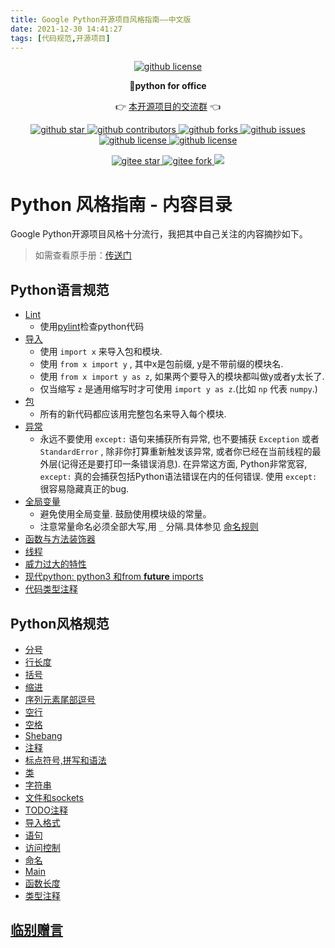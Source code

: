 ```yaml
---
title: Google Python开源项目风格指南——中文版
date: 2021-12-30 14:41:27
tags: [代码规范,开源项目]
---
```





<p align="center">
    <a target="_blank" href='https://github.com/CoderWanFeng/python-office'>
    <img src="https://raw.gitcode.com/CoderWanFeng1/website/raw/main/github-nav.jpg" alt="github license"/>
    </a>   
</p>
<p align="center">
	<strong>🍬python for office</strong>
</p>
<p align="center">
	👉 <a href="http://www.python4office.cn/wechat-group/">本开源项目的交流群</a> 👈
</p>


<p align="center" name="图标-github">
    <a target="_blank" href='https://github.com/CoderWanFeng/python-office'>
    <img src="https://img.shields.io/github/stars/CoderWanFeng/python-office.svg?style=social" alt="github star"/>
    </a>
    <a target="_blank" href='https://github.com/CoderWanFeng/python-office'>
    <img src="https://img.shields.io/github/contributors/CoderWanFeng/python-office" alt="github contributors"/>
    </a>
    <a target="_blank" href='https://github.com/CoderWanFeng/python-office'>
    <img src="https://img.shields.io/github/forks/CoderWanFeng/python-office" alt="github forks"/>
    </a>
    <a target="_blank" href='https://github.com/CoderWanFeng/python-office'>
    <img src="https://img.shields.io/github/issues/CoderWanFeng/python-office" alt="github issues"/>
    </a>	
    <a target="_blank" href='https://github.com/CoderWanFeng/python-office'>
    <img src="https://img.shields.io/github/issues-pr/CoderWanFeng/python-office" alt="github license"/>
    </a>
    <a target="_blank" href='https://github.com/CoderWanFeng/python-office'>
    <img src="https://img.shields.io/github/license/CoderWanFeng/python-office" alt="github license"/>
    </a>   
</p>

<p align="center" name="gitee">
	<a target="_blank" href='https://gitee.com/CoderWanFeng/python-office/'>
		<img src='https://gitee.com/CoderWanFeng/python-office/badge/star.svg?theme=dark' alt='gitee star'/>
	</a>
	<a target="_blank" href='https://github.com/CoderWanFeng/python-office'>
		<img src="https://gitee.com/CoderWanFeng/python-office/badge/fork.svg?theme=white" alt="gitee fork"/>
	</a>
	<a href="https://mp.weixin.qq.com/s/yaSmFKO3RrBpyanW3nvRAQ">
	<img src="https://img.shields.io/badge/QQ-163434413-orange"/></a>
</p>





# Python 风格指南 - 内容目录
Google Python开源项目风格十分流行，我把其中自己关注的内容摘抄如下。
> 如需查看原手册：[传送门](https://zh-google-styleguide.readthedocs.io/en/latest/google-python-styleguide/)
## Python语言规范

<!-- more -->

- [Lint](https://zh-google-styleguide.readthedocs.io/en/latest/google-python-styleguide/python_language_rules/#lint)
  - 使用[pylint](http://www.logilab.org/project/pylint)检查python代码
- [导入](https://zh-google-styleguide.readthedocs.io/en/latest/google-python-styleguide/python_language_rules/#id3)
    - 使用 `import x` 来导入包和模块.
    - 使用 `from x import y` , 其中x是包前缀, y是不带前缀的模块名.
    - 使用 `from x import y as z`, 如果两个要导入的模块都叫做y或者y太长了.
    - 仅当缩写 `z` 是通用缩写时才可使用 `import y as z`.(比如 `np` 代表 `numpy`.)
- [包](https://zh-google-styleguide.readthedocs.io/en/latest/google-python-styleguide/python_language_rules/#id6)
    - 所有的新代码都应该用完整包名来导入每个模块.
- [异常](https://zh-google-styleguide.readthedocs.io/en/latest/google-python-styleguide/python_language_rules/#id7)
    - 永远不要使用 `except:` 语句来捕获所有异常, 也不要捕获 `Exception` 或者 `StandardError` , 除非你打算重新触发该异常, 或者你已经在当前线程的最外层(记得还是要打印一条错误消息). 在异常这方面, Python非常宽容, `except:` 真的会捕获包括Python语法错误在内的任何错误. 使用 `except:` 很容易隐藏真正的bug.
- [全局变量](https://zh-google-styleguide.readthedocs.io/en/latest/google-python-styleguide/python_language_rules/#id8)
    - 避免使用全局变量. 鼓励使用模块级的常量。
    - 注意常量命名必须全部大写,用 `_` 分隔.具体参见 [命名规则](https://google.github.io/styleguide/pyguide.html#s3.16-naming) 
- [函数与方法装饰器](https://zh-google-styleguide.readthedocs.io/en/latest/google-python-styleguide/python_language_rules/#id18)
- [线程](https://zh-google-styleguide.readthedocs.io/en/latest/google-python-styleguide/python_language_rules/#id20)
- [威力过大的特性](https://zh-google-styleguide.readthedocs.io/en/latest/google-python-styleguide/python_language_rules/#id21)
- [现代python: python3 和from __future__ imports](https://zh-google-styleguide.readthedocs.io/en/latest/google-python-styleguide/python_language_rules/#python-python3-from-future-imports)
- [代码类型注释](https://zh-google-styleguide.readthedocs.io/en/latest/google-python-styleguide/python_language_rules/#id24)
## Python风格规范
- [分号](https://zh-google-styleguide.readthedocs.io/en/latest/google-python-styleguide/python_style_rules/#id1)
- [行长度](https://zh-google-styleguide.readthedocs.io/en/latest/google-python-styleguide/python_style_rules/#line-length)
- [括号](https://zh-google-styleguide.readthedocs.io/en/latest/google-python-styleguide/python_style_rules/#id6)
- [缩进](https://zh-google-styleguide.readthedocs.io/en/latest/google-python-styleguide/python_style_rules/#indentation)
- [序列元素尾部逗号](https://zh-google-styleguide.readthedocs.io/en/latest/google-python-styleguide/python_style_rules/#id8)
- [空行](https://zh-google-styleguide.readthedocs.io/en/latest/google-python-styleguide/python_style_rules/#id10)
- [空格](https://zh-google-styleguide.readthedocs.io/en/latest/google-python-styleguide/python_style_rules/#id11)
- [Shebang](https://zh-google-styleguide.readthedocs.io/en/latest/google-python-styleguide/python_style_rules/#shebang)
- [注释](https://zh-google-styleguide.readthedocs.io/en/latest/google-python-styleguide/python_style_rules/#comments)
- [标点符号,拼写和语法](https://zh-google-styleguide.readthedocs.io/en/latest/google-python-styleguide/python_style_rules/#id15)
- [类](https://zh-google-styleguide.readthedocs.io/en/latest/google-python-styleguide/python_style_rules/#id16)
- [字符串](https://zh-google-styleguide.readthedocs.io/en/latest/google-python-styleguide/python_style_rules/#id17)
- [文件和sockets](https://zh-google-styleguide.readthedocs.io/en/latest/google-python-styleguide/python_style_rules/#sockets)
- [TODO注释](https://zh-google-styleguide.readthedocs.io/en/latest/google-python-styleguide/python_style_rules/#todo)
- [导入格式](https://zh-google-styleguide.readthedocs.io/en/latest/google-python-styleguide/python_style_rules/#id18)
- [语句](https://zh-google-styleguide.readthedocs.io/en/latest/google-python-styleguide/python_style_rules/#id19)
- [访问控制](https://zh-google-styleguide.readthedocs.io/en/latest/google-python-styleguide/python_style_rules/#id20)
- [命名](https://zh-google-styleguide.readthedocs.io/en/latest/google-python-styleguide/python_style_rules/#id21)
- [Main](https://zh-google-styleguide.readthedocs.io/en/latest/google-python-styleguide/python_style_rules/#main)
- [函数长度](https://zh-google-styleguide.readthedocs.io/en/latest/google-python-styleguide/python_style_rules/#id22)
- [类型注释](https://zh-google-styleguide.readthedocs.io/en/latest/google-python-styleguide/python_style_rules/#id23)
## [临别赠言](https://zh-google-styleguide.readthedocs.io/en/latest/google-python-styleguide/parting_words/)